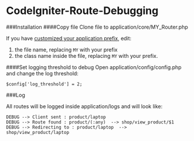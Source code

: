 CodeIgniter-Route-Debugging
===========================

###Installation
####Copy file
Clone file to application/core/MY_Router.php

If you have [customized your application prefix](https://ellislab.com/codeigniter/user-guide/general/core_classes.html), edit:

1. the file name, replacing `MY` with your prefix
2. the class name inside the file, replacing `MY` with your prefix.

####Set logging threshold to debug
Open application/config/config.php and change the log threshold:

`$config['log_threshold'] = 2;`

###Log

All routes will be logged inside application/logs and will look like:

```
DEBUG --> Client sent : product/laptop
DEBUG --> Route found : product/(:any)  --> shop/view_product/$1
DEBUG --> Redirecting to : product/laptop  --> shop/view_product/laptop
```
